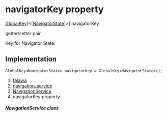 
<div>

# navigatorKey property

</div>


[GlobalKey](https://api.flutter.dev/flutter/widgets/GlobalKey-class.html)[\<[[NavigatorState](https://api.flutter.dev/flutter/widgets/NavigatorState-class.html)]\>]
navigatorKey


getter/setter pair




Key for Navigator State.



## Implementation

``` language-dart
GlobalKey<NavigatorState> navigatorKey = GlobalKey<NavigatorState>();
```







1.  [talawa](../../index.html)
2.  [navigation_service](../../services_navigation_service/)
3.  [NavigationService](../../services_navigation_service/NavigationService-class.html)
4.  navigatorKey property

##### NavigationService class







